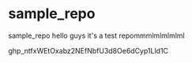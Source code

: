 # sample_repo
sample_repo
hello guys it's a test repommmlmlmlmlml

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


